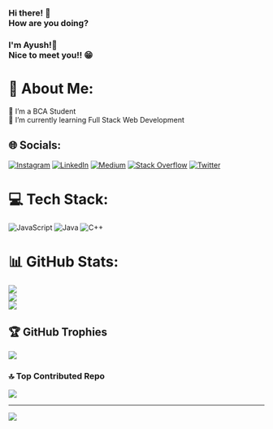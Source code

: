 ### Hi there! 👋<br>How are you doing?
### I'm Ayush!🤝<br>Nice to meet you!! 😁

# 💫 About Me:
🔭 I’m a BCA Student<br>🌱 I’m currently learning Full Stack Web Development


## 🌐 Socials:
[![Instagram](https://img.shields.io/badge/Instagram-%23E4405F.svg?logo=Instagram&logoColor=white)](https://instagram.com/https://www.instagram.com/ayushgour_31/) [![LinkedIn](https://img.shields.io/badge/LinkedIn-%230077B5.svg?logo=linkedin&logoColor=white)](https://linkedin.com/in/https://www.linkedin.com/in/gourayush/) [![Medium](https://img.shields.io/badge/Medium-12100E?logo=medium&logoColor=white)](https://medium.com/@https://medium.com/@ayushgour31) [![Stack Overflow](https://img.shields.io/badge/-Stackoverflow-FE7A16?logo=stack-overflow&logoColor=white)](https://stackoverflow.com/users/https://stackoverflow.com/users/20011876/ayush-gour) [![Twitter](https://img.shields.io/badge/Twitter-%231DA1F2.svg?logo=Twitter&logoColor=white)](https://twitter.com/https://twitter.com/AyushGour31) 

# 💻 Tech Stack:
![JavaScript](https://img.shields.io/badge/javascript-%23323330.svg?style=flat&logo=javascript&logoColor=%23F7DF1E) ![Java](https://img.shields.io/badge/java-%23ED8B00.svg?style=flat&logo=java&logoColor=white) ![C++](https://img.shields.io/badge/c++-%2300599C.svg?style=flat&logo=c%2B%2B&logoColor=white)
# 📊 GitHub Stats:
![](https://github-readme-stats.vercel.app/api?username=AyushGour31&theme=onedark&hide_border=true&include_all_commits=false&count_private=false)<br/>
![](https://github-readme-streak-stats.herokuapp.com/?user=AyushGour31&theme=onedark&hide_border=true)<br/>
![](https://github-readme-stats.vercel.app/api/top-langs/?username=AyushGour31&theme=onedark&hide_border=true&include_all_commits=false&count_private=false&layout=compact)

## 🏆 GitHub Trophies
![](https://github-profile-trophy.vercel.app/?username=AyushGour31&theme=onedark&no-frame=true&no-bg=false&margin-w=4)

### 🔝 Top Contributed Repo
![](https://github-contributor-stats.vercel.app/api?username=AyushGour31&limit=5&theme=onedark&combine_all_yearly_contributions=true)

---
[![](https://visitcount.itsvg.in/api?id=AyushGour31&icon=5&color=2)](https://visitcount.itsvg.in)

<!-- Proudly created with GPRM ( https://gprm.itsvg.in ) -->
